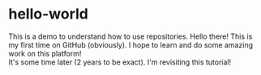 # hello-world
This is a demo to understand how to use repositories.
Hello there!
This is my first time on GitHub (obviously). I hope to learn and do some amazing work on this platform!\
It's some time later (2 years to be exact). I'm revisiting this tutorial!
